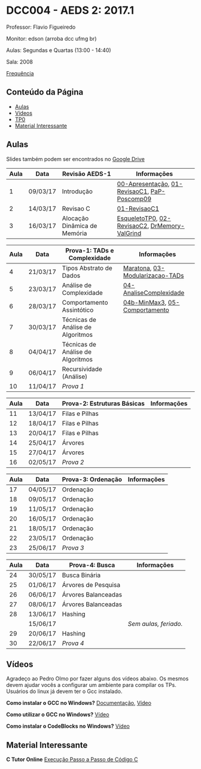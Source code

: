 # DCC004 - AEDS 2: 2017.1

Professor: Flavio Figueiredo

Monitor: edson (arroba dcc ufmg br)

Aulas: Segundas e Quartas (13:00 - 14:40)

Sala: 2008

[Frequência](https://docs.google.com/spreadsheets/d/1-hAnJ63kZQ6Wd2hCGYhRkrp2qrgDRhMzr-p-4oxs2bU)

## Conteúdo da Página

- [Aulas](#aulas)
- [Vídeos](#vídeos)
- [TP0](https://github.com/flaviovdf/AEDS2-2017-1/blob/master/TP0/README.md)
- [Material Interessante](#material-interessante)

## Aulas

Slides também podem ser encontrados no [Google Drive](https://drive.google.com/drive/folders/0B0ryAvcYobs0RWtXV2hWeUdSUjQ)

| Aula | Data     |  Revisão AEDS-1                           | Informações                                            |
|------|----------|-------------------------------------------|--------------------------------------------------------|
|   1  | 09/03/17 |  Introdução                               | [00-Apresentação], [01-RevisaoC1], [PaP-Poscomp09]     |
|   2  | 14/03/17 |  Revisao C                                | [01-RevisaoC1]                                         |
|   3  | 16/03/17 |  Alocação Dinâmica de Memória             | [EsqueletoTP0], [02-RevisaoC2], [DrMemory-ValGrind]    |

| Aula | Data     |  Prova-1: TADs e Complexidade             | Informações                                            |
|------|----------|-------------------------------------------|--------------------------------------------------------|
|   4  | 21/03/17 |  Tipos Abstrato de Dados                  |[Maratona], [03-Modularizacao-TADs]                     |
|   5  | 23/03/17 |  Análise de Complexidade                  |[04-AnaliseComplexidade]                                |
|   6  | 28/03/17 |  Comportamento Assintótico                |[04b-MinMax3], [05-Comportamento]                       |
|   7  | 30/03/17 |  Técnicas de Análise de Algoritmos        |                                                        |
|   8  | 04/04/17 |  Técnicas de Análise de Algoritmos        |                                                        |
|   9  | 06/04/17 |  Recursividade (Análise)                  |                                                        |
|   10 | 11/04/17 |  *Prova 1*                                |                                                        |

| Aula | Data     |  Prova-2: Estruturas Básicas              | Informações                                            |
|------|----------|-------------------------------------------|--------------------------------------------------------|
|   11 | 13/04/17 |  Filas e Pilhas                           |                                                        |
|   12 | 18/04/17 |  Filas e Pilhas                           |                                                        |
|   13 | 20/04/17 |  Filas e Pilhas                           |                                                        |
|   14 | 25/04/17 |  Árvores                                  |                                                        |
|   15 | 27/04/17 |  Árvores                                  |                                                        |
|   16 | 02/05/17 |  *Prova 2*                                |                                                        |

| Aula | Data     |  Prova-3: Ordenação                       | Informações                                            |
|------|----------|-------------------------------------------|--------------------------------------------------------|
|   17 | 04/05/17 |  Ordenação                                |                                                        |
|   18 | 09/05/17 |  Ordenação                                |                                                        |
|   19 | 11/05/17 |  Ordenação                                |                                                        |
|   20 | 16/05/17 |  Ordenação                                |                                                        |
|   21 | 18/05/17 |  Ordenação                                |                                                        |
|   22 | 23/05/17 |  Ordenação                                |                                                        |
|   23 | 25/06/17 |  *Prova 3*                                |                                                        |

| Aula | Data     |  Prova-4: Busca                           | Informações                                            |
|------|----------|-------------------------------------------|--------------------------------------------------------|
|   24 | 30/05/17 |  Busca Binária                            |                                                        |
|   25 | 01/06/17 |  Árvores de Pesquisa                      |                                                        |
|   26 | 06/06/17 |  Árvores Balanceadas                      |                                                        |
|   27 | 08/06/17 |  Árvores Balanceadas                      |                                                        |
|   28 | 13/06/17 |  Hashing                                  |                                                        |
|      | 15/06/17 |                                           | *Sem aulas, feriado.*                                  |
|   29 | 20/06/17 |  Hashing                                  |                                                        |
|   30 | 22/06/17 |  *Prova 4*                                |                                                        |

## Vídeos

Agradeço ao Pedro Olmo por fazer alguns dos vídeos abaixo. Os mesmos devem
ajudar vocês a configurar um ambiente para compilar os TPs.
Usuários do linux já devem ter o Gcc instalado.

**Como instalar o GCC no Windows?** [Documentação](http://homepages.dcc.ufmg.br/~olmo/Instalacao%20GCC%20e%20Textpad.pdf), [Vídeo](https://www.youtube.com/watch?v=FzPBZjkoEmA)

**Como utilizar o GCC no Windows?** [Vídeo](https://www.youtube.com/watch?v=55UX7YpRTig)

**Como instalar o CodeBlocks no Windows?** [Vídeo](http://www.youtube.com/watch?v=w2XLvEcSrgo)

## Material Interessante

**C Tutor Online** [Execução Passo a Passo de Código C](http://pythontutor.com/c.html)

[00-Apresentação]: ./slides/00-Apresentacao.pdf
[01-RevisaoC1]: ./slides/01-RevisaoC.pdf
[PaP-Poscomp09]: https://goo.gl/XoMnzc
[EsqueletoTP0]: https://github.com/flaviovdf/AEDS2-2017-1/tree/master/TP0/main.c
[02-RevisaoC2]: ./slides/02-RevisaoC2.pdf
[DrMemory-ValGrind]: https://github.com/flaviovdf/AEDS2-2017-1/tree/master/valgriddrmem

[03-Modularizacao-TADs]: ./slides/03-Modularizacao-TADs.pdf
[Maratona]: ./slides/divulgacao-maratona.pdf
[04-AnaliseComplexidade]: ./slides/04-AnaliseComplexidade.pdf
[04b-MinMax3]: ./slides/04b-MinMax3.pdf
[05-Comportamento]: ./slides/05-ComportamentoAssintotico.pdf

